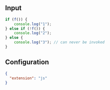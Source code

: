 
## Input
```javascript input
if (f()) {
    console.log("1");
} else if (!f()) {
    console.log("2");
} else {
    console.log("3"); // can never be invoked
}
```

## Configuration
```json configuration
{
  "extension": "js"
}
```
